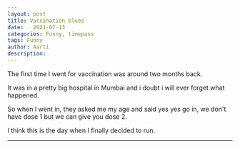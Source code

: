```yaml
---
layout: post
title: Vaccination blues
date:   2021-07-13
categories: Funny, timepass
tags: Funny
author: Aarti
description: 
---
```


<!--more-->


The first time I went for vaccination was
around two months back. 

It was in a pretty big hospital in Mumbai and 
i doubt i will ever forget what happened. 

So when I went in, they asked me my age and said 
yes yes go in, we don't have dose 1 but we can 
give you dose 2. 

I think this is the day when I finally decided to 
run. 

---









